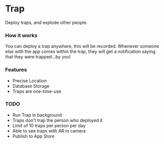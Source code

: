 # Trap

Deploy traps, and explode other people.


### How it works

You can deploy a trap anywhere, this will be recorded. Whenever someone else with the app comes within the trap, they will get a notification saying that they were trapped...by you!

### Features

- Precise Location
- Database Storage
- Traps are one-time-use

### TODO

- Run Trap in background
- Traps don't trap the person who deployed it
- Limit of 10 traps per person per day
- Able to see traps with AR in camera
- Publish to App Store

